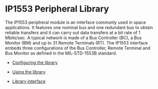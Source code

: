 # IP1553 Peripheral Library

The IP1553 peripheral module is an interface commonly used in space applications. It features one nominal bus and one redundant
bus to obtain reliable transfers and it can carry out data transfers at a bit rate of 1 Mbits/sec. A typical
network is made of a Bus Controller (BC), a Bus Monitor (BM) and up to 31 Remote Terminals (RT).
The IP1553 interface embeds three configurations of the Bus Controller, Remote Terminal and Bus Monitor as defined
in the MIL-STD-1553B standard.


* [Configuring the library](help.md/##-Configuring-the-library)

* [Using the library](help.md/##-Using-the-library)

* [Library interface](interface.md)
